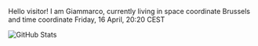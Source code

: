 Hello visitor! I am Giammarco, currently living in space coordinate Brussels and time coordinate Friday, 16 April, 20:20 CEST

![GitHub Stats](https://github-readme-stats.vercel.app/api?username=grcasanova)
